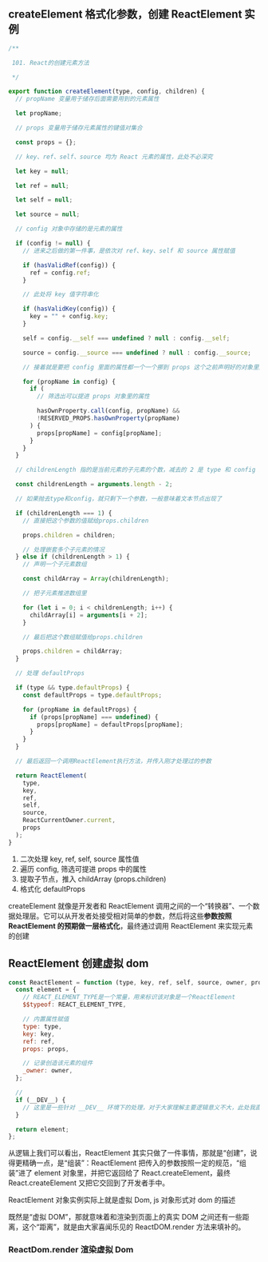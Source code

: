 ## createElement 格式化参数，创建 ReactElement 实例

```js
/**

 101. React的创建元素方法

 */

export function createElement(type, config, children) {
  // propName 变量用于储存后面需要用到的元素属性

  let propName;

  // props 变量用于储存元素属性的键值对集合

  const props = {};

  // key、ref、self、source 均为 React 元素的属性，此处不必深究

  let key = null;

  let ref = null;

  let self = null;

  let source = null;

  // config 对象中存储的是元素的属性

  if (config != null) {
    // 进来之后做的第一件事，是依次对 ref、key、self 和 source 属性赋值

    if (hasValidRef(config)) {
      ref = config.ref;
    }

    // 此处将 key 值字符串化

    if (hasValidKey(config)) {
      key = "" + config.key;
    }

    self = config.__self === undefined ? null : config.__self;

    source = config.__source === undefined ? null : config.__source;

    // 接着就是要把 config 里面的属性都一个一个挪到 props 这个之前声明好的对象里面

    for (propName in config) {
      if (
        // 筛选出可以提进 props 对象里的属性

        hasOwnProperty.call(config, propName) &&
        !RESERVED_PROPS.hasOwnProperty(propName)
      ) {
        props[propName] = config[propName];
      }
    }
  }

  // childrenLength 指的是当前元素的子元素的个数，减去的 2 是 type 和 config 两个参数占用的长度

  const childrenLength = arguments.length - 2;

  // 如果抛去type和config，就只剩下一个参数，一般意味着文本节点出现了

  if (childrenLength === 1) {
    // 直接把这个参数的值赋给props.children

    props.children = children;

    // 处理嵌套多个子元素的情况
  } else if (childrenLength > 1) {
    // 声明一个子元素数组

    const childArray = Array(childrenLength);

    // 把子元素推进数组里

    for (let i = 0; i < childrenLength; i++) {
      childArray[i] = arguments[i + 2];
    }

    // 最后把这个数组赋值给props.children

    props.children = childArray;
  }

  // 处理 defaultProps

  if (type && type.defaultProps) {
    const defaultProps = type.defaultProps;

    for (propName in defaultProps) {
      if (props[propName] === undefined) {
        props[propName] = defaultProps[propName];
      }
    }
  }

  // 最后返回一个调用ReactElement执行方法，并传入刚才处理过的参数

  return ReactElement(
    type,
    key,
    ref,
    self,
    source,
    ReactCurrentOwner.current,
    props
  );
}
```

1. 二次处理 key, ref, self, source 属性值
2. 遍历 config, 筛选可提进 props 中的属性
3. 提取子节点，推入 childArray (props.children)
4. 格式化 defaultProps

createElement 就像是开发者和 ReactElement 调用之间的一个“转换器”、一个数据处理层。它可以从开发者处接受相对简单的参数，然后将这些**参数按照 ReactElement 的预期做一层格式化**，最终通过调用 ReactElement 来实现元素的创建

## ReactElement 创建虚拟 dom

```js
const ReactElement = function (type, key, ref, self, source, owner, props) {
  const element = {
    // REACT_ELEMENT_TYPE是一个常量，用来标识该对象是一个ReactElement
    $$typeof: REACT_ELEMENT_TYPE,

    // 内置属性赋值
    type: type,
    key: key,
    ref: ref,
    props: props,

    // 记录创造该元素的组件
    _owner: owner,
  };

  //
  if (__DEV__) {
    // 这里是一些针对 __DEV__ 环境下的处理，对于大家理解主要逻辑意义不大，此处我直接省略掉，以免混淆视听
  }

  return element;
};
```

从逻辑上我们可以看出，ReactElement 其实只做了一件事情，那就是“创建”，说得更精确一点，是“组装”：ReactElement 把传入的参数按照一定的规范，“组装”进了 element 对象里，并把它返回给了 React.createElement，最终 React.createElement 又把它交回到了开发者手中。

ReactElement 对象实例实际上就是虚拟 Dom, js 对象形式对 dom 的描述

既然是“虚拟 DOM”，那就意味着和渲染到页面上的真实 DOM 之间还有一些距离，这个“距离”，就是由大家喜闻乐见的 ReactDOM.render 方法来填补的。

### ReactDom.render 渲染虚拟 Dom
